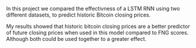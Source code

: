 In this project we compared the effectivness of a LSTM RNN using two different datasets, to predict historic Bitcoin closing prices. 

My results showed that historic bitcoin closing prices are a better predictor of future closing prices when used in this model compared to FNG scores. Although both could be used together to a greater effect.